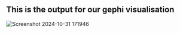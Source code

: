 ## This is the output for our gephi visualisation
![Screenshot 2024-10-31 171946](https://github.com/user-attachments/assets/493552c2-516a-4f9d-8fd2-7caaf432f5b5)
